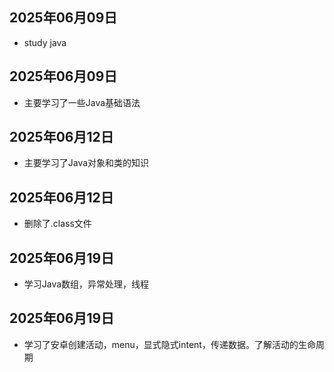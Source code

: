 ## 2025年06月09日
- study java
## 2025年06月09日
- 主要学习了一些Java基础语法
## 2025年06月12日
- 主要学习了Java对象和类的知识
## 2025年06月12日
- 删除了.class文件
## 2025年06月19日
- 学习Java数组，异常处理，线程
## 2025年06月19日
- 学习了安卓创建活动，menu，显式隐式intent，传递数据。了解活动的生命周期